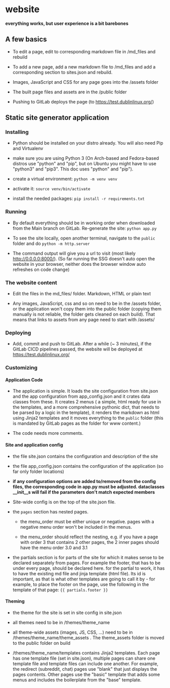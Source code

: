 # website

__everything works, but user experience is a bit barebones__

## A few basics

- To edit a page, edit to corresponding markdown file in /md_files and rebuild

- To add a new page, add a new markdown file to /md_files and add a corresponding section to sites.json and rebuild.

- Images, JavaScript and CSS for any page goes into the /assets folder

- The built page files and assets are in the /public folder

- Pushing to GitLab deploys the page (to https://test.dublinlinux.org/)

## Static site generator application

### Installing

- Python should be installed on your distro already. You will also need Pip and Virtualenv

- make sure you are using Python 3 (On Arch-based and Fedora-based distros use "python" and "pip", but on Ubuntu you might have to use "python3" and "pip3". This doc uses "python" and "pip").

- create a virtual environment:
    `python -m venv venv`

- activate it:
    `source venv/bin/activate`

- install the needed packages:
    `pip install -r requirements.txt`

### Running
- By default everything should be in working order when downloaded from the Main branch on GitLab. Re-generate the site:
    `python app.py`

- To see the site locally, open another terminal, navigate to the `public` folder and do
    `python -m http.server`

- The command output will give you a url to visit (most likely http://0.0.0.0:8000/). (So far running the SSG doesn't auto open the website in your browser, neither does the browser window auto refreshes on code change)

### The website content

- Edit the files in the md_files/ folder. Markdown, HTML or plain text 

- Any images, JavaScript, css and so on need to be in the /assets folder, or the application won't copy them into the public folder (copying them manually is not reliable, the folder gets cleaned on each build). That means that links to assets from any page need to start with /assets/

### Deploying

- Add, commit and push to GitLab. After a while (~ 3 minutes), if the GitLab CICD pipelines passed, the website will be deployed at https://test.dublinlinux.org/

### Customizing
#### Application Code
- The application is simple. It loads the site configuration from site.json and the app configuration from app_config.json and it crates data classes from these. It creates 2 menus ( a simple, html ready for use in the templates, and a more comprehensive pythonic dict, that needs to be parsed by a logic in the template), it renders the markdown as html using Jinja2 templates and it moves everything to the `public` folder (this is mandated by GitLab pages as the folder for www content.)

- The code needs more comments.

#### Site and application config

- the file site.json contains the configuration and description of the site

- the file app_config.json contains the configuration of the application (so far only folder locations)

- **if any configuration options are added to/removed from the config files, the corresponding code in app.py must be adjusted. dataclasses __init__s will fail if the parameters don't match expected members**

- Site-wide config is on the top of the site.json file.

- the `pages` section has nested pages. 

    - the menu_order must be either unique or negative. pages with a negative menu order won't be included in the menus.

    - the menu_order should reflect the nesting, e.g. if you have a page with order 3 that contains 2 other pages, the 2 inner pages should have the menu order 3.0 and 3.1

- the partials section is for parts of the site for which it makes sense to be declared separately from pages. For example the footer, that has to be under every page, should be declared here. for the partial to work, it has to have the existing md file and jinja template (html file). Its id is important, as that is what other templates are going to call it by - for example, to place the footer on the page, use the following in the template of that page:
    `{{ partials.footer }}`

#### Theming

- the theme for the site is set in site config in site.json 

- all themes need to be in /themes/theme_name

- all theme-wide assets (images, JS, CSS, ...) need to be in /themes/theme_name/theme_assets . The theme_assets folder is moved to the public folder on build

- /themes/theme_name/templates contains Jinja2 templates. Each page has one template file (set in site.json), multiple pages can share one template file and template files can include one another. For example, the redirect (subreddit, chat) pages use "blank" that just displays the pages contents. Other pages use the "basic" template that adds some menus and includes the boilerplate from the "base" template.
